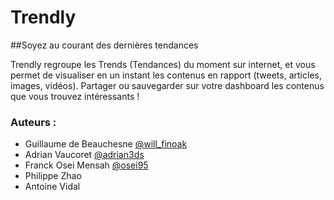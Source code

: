 Trendly
====================
##Soyez au courant des dernières tendances


Trendly regroupe les Trends (Tendances) du moment sur internet, et vous permet de visualiser en un instant
les contenus en rapport (tweets, articles, images, vidéos).
Partager ou sauvegarder sur votre dashboard les contenus que vous trouvez intéressants !



### Auteurs :
- Guillaume de Beauchesne [@will_finoak](https://twitter.com/Will_Finoak "@will_finoak")
- Adrian Vaucoret [@adrian3ds](https://twitter.com/Adrian3ds "@adrian3ds")
- Franck Osei Mensah [@osei95](https://twitter.com/osei95 "@osei95")
- Philippe Zhao
- Antoine Vidal


